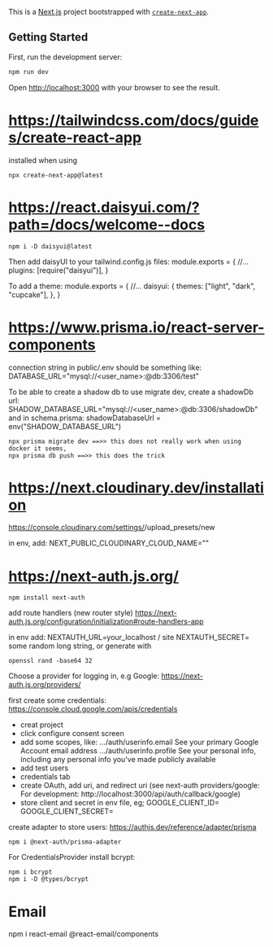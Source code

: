 This is a [Next.js](https://nextjs.org/) project bootstrapped with [`create-next-app`](https://github.com/vercel/next.js/tree/canary/packages/create-next-app).

## Getting Started

First, run the development server:

```bash
npm run dev
```

Open [http://localhost:3000](http://localhost:3000) with your browser to see the result.

# https://tailwindcss.com/docs/guides/create-react-app

installed when using

    npx create-next-app@latest

# https://react.daisyui.com/?path=/docs/welcome--docs

    npm i -D daisyui@latest

Then add daisyUI to your tailwind.config.js files:
module.exports = {
//...
plugins: [require("daisyui")],
}

To add a theme:
module.exports = {
//...
daisyui: {
themes: ["light", "dark", "cupcake"],
},
}

<html data-theme="cupcake"></html>

# https://www.prisma.io/react-server-components

connection string in public/.env should be something like:
DATABASE_URL="mysql://<user_name>:<password>@db:3306/test"

To be able to create a shadow db to use migrate dev, create a shadowDb url:
SHADOW_DATABASE_URL="mysql://<user_name>:<password>@db:3306/shadowDb"
and in schema.prisma: shadowDatabaseUrl = env("SHADOW_DATABASE_URL")

    npx prisma migrate dev ==>> this does not really work when using docker it seems,
    npx prisma db push ==>> this does the trick

# https://next.cloudinary.dev/installation

https://console.cloudinary.com/settings/<id>/upload_presets/new

in env, add:
NEXT_PUBLIC_CLOUDINARY_CLOUD_NAME="<name of the cloud>"

# https://next-auth.js.org/

    npm install next-auth

add route handlers (new router style)
https://next-auth.js.org/configuration/initialization#route-handlers-app

in env add:
NEXTAUTH_URL=your_localhost / site
NEXTAUTH_SECRET= some random long string, or generate with

    openssl rand -base64 32

Choose a provider for logging in, e.g Google:
https://next-auth.js.org/providers/

first create some credentials:
https://console.cloud.google.com/apis/credentials

- creat project
- click configure consent screen
- add some scopes, like:
  .../auth/userinfo.email See your primary Google Account email address
  .../auth/userinfo.profile See your personal info, including any personal info you've made publicly available
- add test users
- credentials tab
- create OAuth, add uri, and redirect uri (see next-auth providers/google: For development: http://localhost:3000/api/auth/callback/google)
- store client and secret in env file, eg;
  GOOGLE_CLIENT_ID=
  GOOGLE_CLIENT_SECRET=

create adapter to store users:
https://authjs.dev/reference/adapter/prisma

    npm i @next-auth/prisma-adapter

For CredentialsProvider install bcrypt:

    npm i bcrypt
    npm i -D @types/bcrypt

# Email

npm i react-email @react-email/components

